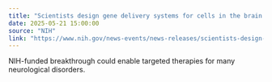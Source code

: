 ```yaml
---
title: "Scientists design gene delivery systems for cells in the brain and spinal cord"
date: 2025-05-21 15:00:00
source: "NIH"
link: "https://www.nih.gov/news-events/news-releases/scientists-design-gene-delivery-systems-cells-brain-spinal-cord"
---
```


NIH-funded breakthrough could enable targeted therapies for many neurological disorders. </p>